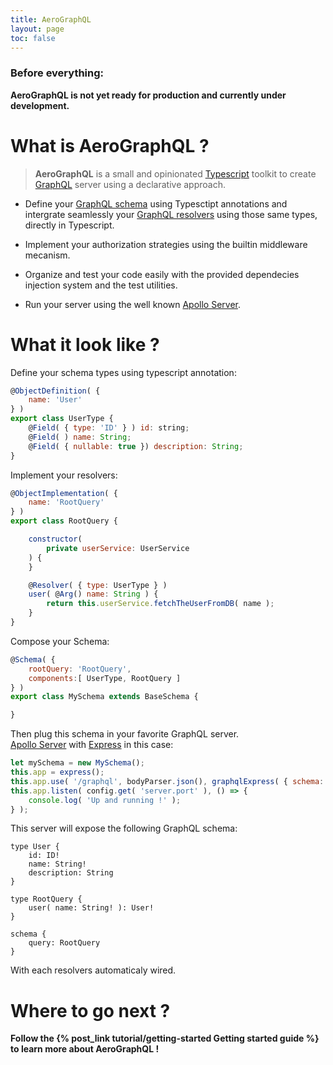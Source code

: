 ```yaml
---
title: AeroGraphQL
layout: page
toc: false
---
```


### Before everything:  
**AeroGraphQL is not yet ready for production and currently under development.**

# What is AeroGraphQL ?

> **AeroGraphQL** is a small and opinionated [Typescript](https://www.typescriptlang.org/index.html) toolkit to create [GraphQL](http://graphql.org/learn/) server using a declarative approach.


* Define your [GraphQL schema](http://graphql.org/learn/schema/) using Typesctipt annotations and intergrate seamlessly your [GraphQL resolvers](http://graphql.org/learn/execution/) using those same types, directly in Typescript.

* Implement your authorization strategies using the builtin middleware mecanism.

* Organize and test your code easily with the provided dependecies injection system and the test utilities.

* Run your server using the well known [Apollo Server](https://www.apollographql.com/docs/apollo-server/).

# What it look like ?

Define your schema types using typescript annotation:

```javaScript
@ObjectDefinition( {
    name: 'User'
} )
export class UserType {
    @Field( { type: 'ID' } ) id: string;
    @Field( ) name: String;
    @Field( { nullable: true }) description: String;
}
```

Implement your resolvers:

```javascript
@ObjectImplementation( {
    name: 'RootQuery'
} )
export class RootQuery {

    constructor(
        private userService: UserService
    ) {
    }

    @Resolver( { type: UserType } )
    user( @Arg() name: String ) {
        return this.userService.fetchTheUserFromDB( name );
    }
}
```

Compose your Schema:

```javascript
@Schema( {
    rootQuery: 'RootQuery',
    components:[ UserType, RootQuery ]
} )
export class MySchema extends BaseSchema {

}

```

Then plug this schema in your favorite GraphQL server.  
[Apollo Server](https://www.apollographql.com/docs/apollo-server/) with [Express](http://expressjs.com/fr/) in this case:

```javascript
let mySchema = new MySchema();
this.app = express();
this.app.use( '/graphql', bodyParser.json(), graphqlExpress( { schema: mySchema.graphQLSchema } );
this.app.listen( config.get( 'server.port' ), () => {
    console.log( 'Up and running !' );
} );

```

This server will expose the following GraphQL schema:

```
type User {
    id: ID!
    name: String!
    description: String
}

type RootQuery {
    user( name: String! ): User!
}

schema {
    query: RootQuery
}
```
With each resolvers automaticaly wired.

# Where to go next ?

**Follow the {% post_link tutorial/getting-started Getting started guide %} to learn more about AeroGraphQL !**

